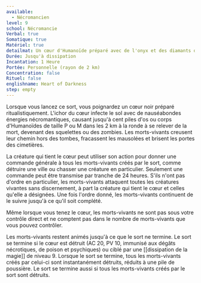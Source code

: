 ```yaml
---
available:
  - Nécromancien
level: 9
school: Nécromancie
Verbal: true
Somatique: true
Matériel: true
detailmat: Un cœur d'Humanoïde préparé avec de l'onyx et des diamants d'une valeur d'au moins 10000 PO
Durée: Jusqu'à dissipation
Incantation: 1 Heure
Portée: Personnelle (rayon de 2 km)
Concentration: false
Rituel: false
englishname: Heart of Darkness
step: empty
---
```

Lorsque vous lancez ce sort, vous poignardez un cœur noir préparé ritualistiquement. L'ichor du cœur infecte le sol avec de nauséabondes énergies nécromantiques, causant jusqu'à cent piles d'os ou corps d'Humanoïdes de taille P ou M dans les 2 km à la ronde à se relever de la mort, devenant des squelettes ou des zombies. Les morts-vivants creusent leur chemin hors des tombes, fracassent les mausolées et brisent les portes des cimetières. 

La créature qui tient le cœur peut utiliser son action pour donner une commande générale à tous les morts-vivants créés par le sort, comme détruire une ville ou chasser une créature en particulier. Seulement une commande peut être transmise par tranche de 24 heures. S'ils n'ont pas d'ordre en particulier, les morts-vivants attaquent toutes les créatures vivantes sans discernement, à part la créature qui tient le cœur et celles qu'elle a désignées. Une fois l'ordre donné, les morts-vivants continuent de le suivre jusqu'à ce qu'il soit complété.

Même lorsque vous tenez le cœur, les morts-vivants ne sont pas sous votre contrôle direct et ne comptent pas dans le nombre de morts-vivants que vous pouvez contrôler.

Les morts-vivants restent animés jusqu'à ce que le sort ne termine. Le sort se termine si le cœur est détruit (AC 20, PV 10, immunisé aux dégâts nécrotiques, de poison et psychiques) ou ciblé par une [[dissipation de la magie]] de niveau 9. Lorsque le sort se termine, tous les morts-vivants créés par celui-ci sont instantanément détruits, réduits à une pile de poussière. Le sort se termine aussi si tous les morts-vivants créés par le sort sont détruits.